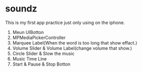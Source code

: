 # soundz
This is my first app practice just only using on the iphone.

1. Meun UIBotton
2. MPMediaPickerController
3. Marquee Label(When the word is too long that show effact.)
4. Volume Slider & Volume Label(change volume that show.)
5. Circle Slider & Slow the music
6. Music Time Line
7. Start & Pause & Stop Botton
